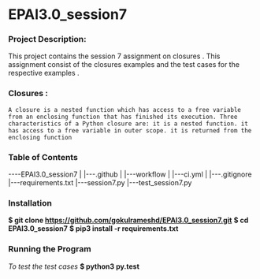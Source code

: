# EPAI3.0_session7

### Project Description:
This project contains the session 7 assignment on closures . This assignment consist of the closures examples and the test cases for the  respective examples .

### Closures :
    A closure is a nested function which has access to a free variable from an enclosing function that has finished its execution. Three characteristics of a Python closure are: it is a nested function. it has access to a free variable in outer scope. it is returned from the enclosing function

### Table of Contents
----EPAI3.0_session7
    |
    |---.github
    |       |---workflow
    |              |---ci.yml
    |
    |---.gitignore
    |---requirements.txt
    |---session7.py
    |---test_session7.py


### Installation
**$ git clone https://github.com/gokulrameshd/EPAI3.0_session7.git**
**$ cd EPAI3.0_session7**
**$ pip3 install -r requirements.txt**

### Running the Program
*To test the test cases* 
**$ python3 py.test** 

